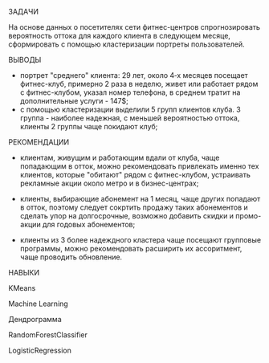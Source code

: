 ЗАДАЧИ

На основе данных о посетителях сети фитнес-центров спрогнозировать вероятность оттока для каждого клиента в следующем месяце, 
сформировать с помощью кластеризации портреты пользователей.

ВЫВОДЫ

- портрет "среднего" клиента: 29 лет, около 4‑х месяцев посещает фитнес-клуб, примерно 2 раза в неделю, 
живет или работает рядом с фитнес-клубом, указал номер телефона, в среднем тратит на дополнительные услуги - 147$;
- с помощью кластеризации выделили 5 групп клиентов клуба. 3 группа - наиболее надежная, с меньшей вероятностью оттока, 
клиенты 2 группы чаще покидают клуб;

РЕКОМЕНДАЦИИ

- клиентам, живущим и работающим вдали от клуба, чаще попадающим в отток, можно рекомендовать привлекать именно тех клиентов, которые "обитают" 
рядом с фитнес-клубом, устраивать рекламные акции около метро и в бизнес-центрах;

- клиенты, выбирающие абонемент на 1 месяц, чаще других попадают в отток, поэтому следует сокртить продажу таких абонементов и сделать упор на долгосрочные, 
возможно добавить скидки и промо-акции для годовых абонементов;

- клиенты из 3 более надеждного кластера чаще посещают групповые программы, можно рекомендовать расширить их ассоритмент, чаще проводить обновление.

НАВЫКИ

KMeans

Machine Learning

Дендрограмма

RandomForestClassifier

LogisticRegression
